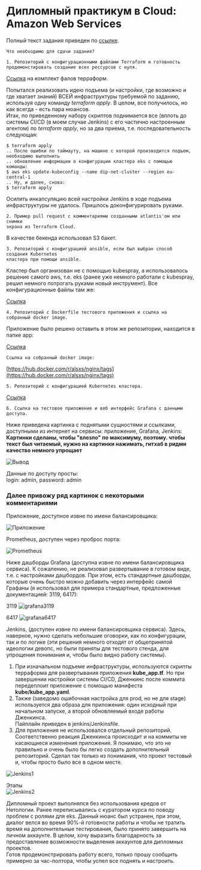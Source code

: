 # Дипломный практикум в Cloud: Amazon Web Services  
  
  
Полный текст задания приведен по [ссылке](https://github.com/als-port/devops-diplom).  
 
    
```text
Что необходимо для сдачи задания?

1. Репозиторий с конфигурационными файлами Terraform и готовность 
продемонстировать создание всех рессурсов с нуля.   
 ``` 
[Ссылка](https://github.com/als-port/dip-net/blob/main/terraform) на комплект фалов терраформ.

Попытался реализовать идею подъема (и настройки, где возможно и где хватает знаний) ВСЕЙ инфраструктуры требуемой по заданию, используя одну команду *terraform* *apply*. В целом, все получилось, но как всегда - есть пара нюансов.  
Итак, по приведенному набору скриптов поднимается все (вплоть до системы CI/CD (в моем случае Jenkins) с его частично настроенным агентом) по *terraform* *apply*, но за два приема, т.е. последовательность следующая:    

```shell
$ terraform apply
.. После ошибки по таймауту, на машине с которой производится подъем, необходимо выполнить 
.. обновление информации о конфигурации кластера eks с помощью команды:  
$ aws eks update-kubeconfig --name dip-net-cluster --region eu-central-1
.. Ну, и далее, снова:  
$ terraform apply
```
  
Осилить инкапсуляцию всей настройки Jenkins в ходе подъема инфраструктуры не удалось. Пришлось доконфигурировать руками.      
   
```text
2. Пример pull request с комментариями созданными atlantis'ом или снимки  
экрана из Terraform Cloud.  
```  
  
В качестве бекенда использовал S3 бакет.  
    
```text
3. Репозиторий с конфигурацией ansible, если был выбран способ создания Kubernetes 
кластера при помощи ansible.  
  ```

Кластер был организован не с помощью kubespray, а использовалось решение самого aws, т.е. eks (ранее уже немного работали с kubespray, решил немного потрогать руками новый инструмент). Все конфигурационные файлы там же:    

[Ссылка](https://github.com/als-port/dip-net/blob/main/terraform)  
  
```text
4. Репозиторий с Dockerfile тестового приложения и ссылка на  
собранный docker image.  
  ```

Приложение было решено оставить в этом же репозитории, находится в папке app:     

[Ссылка](https://github.com/als-port/dip-net/blob/main/app)

```text
Ссылка на собранный docker image:   
```
[https://hub.docker.com/r/alsxs/nginx/tags](https://hub.docker.com/r/alsxs/nginx/tags)
    
  
```text
5. Репозиторий с конфигурацией Kubernetes кластера.  
``` 
[Ссылка](https://github.com/als-port/dip-net/blob/main/terraform)  
  
```text
6. Ссылка на тестовое приложение и веб интерфейс Grafana с данными доступа.
```  
  
Ниже приведена картинка с поднятыми сущностями и ссылками, доступными из интернет на сервисы: приложение, Grafana, Jenkins:     
**Картинки сделаны, чтобы "влезло" по максимуму, поэтому. чтобы текст был читаемый, нужно на картинки нажимать, гитхаб в ридми качество немного упрощает**  
  
![Вывод](https://github.com/als-port/dip-net/blob/main/pics/cons_app_grafana_prometheus_jenkins.png)
  
Данные по доступу просты:  
login: admin, password: admin    

### Далее привожу ряд картинок с некоторыми комментариями  
  
  
Приложение, доступное извне по имени балансировщика:  
  
![Приложение](https://github.com/als-port/dip-net/blob/main/pics/app_lb.png)  
  
  

Prometheus, доступен через проброс порта:  
  
![Prometheus](https://github.com/als-port/dip-net/blob/main/pics/prometheus.png)  
  
  
  
Ниже дашборды Grafana (доступна извне по имени балансировщика сервиса). К сожалению, не реализовал развертывание в готовом виде, т.е. с настройками дашбордов. При этом, есть стандартные дашборды, которые очень быстро можно добавить через интерфейс самой Графаны (я использовал для примера стандартные, предложенные документацией: 3119, 6417):  
  
3119
![grafana3119](https://github.com/als-port/dip-net/blob/main/pics/grafana3119.png)  
  
6417
![grafana6417](https://github.com/als-port/dip-net/blob/main/pics/grafana6417_2.png)  
  
  
  
Jenkins, (доступен извне по имени балансировщика сервиса). Здесь, наверное, нужно сделать небольшие оговорки, как по конфигурации, так и по логике (эти решения немного отходят от общепринятой идеологии девопс, но были приняты для тестового стенда, для упрощения понимания и, чтобы было видно работу системы).  
1. При изначальном подъеме инфраструктуры, используются скрипты терраформа для развертывания приложения **kube_app.tf**. Но при завершении настройки системы CI/CD, Дженкинс после коммита передеплоит приложение с помощью манифеста **kube/kube_app.yaml**.  
2. Также (заведомо ошибочная настройка для prod, но не для stage) используется два образа для приложения: один исходный при начальном запуске, а второй обновляемый входе работы Дженкинса.   
Пайплайн приведен в jenkins/Jenkinsfile.  
3. Для приложения не использовался отдельный репозиторий. Соответственно реакция Дженкинса происходит и на коммиты не касающиеся изменения приложения. Я понимаю, что это не правильно и очень было бы легко создать дополнительный репозиторий. Сделал так только из понимания, что проект тестовый и, чтобы просто было все в одном месте.  
  
![Jenkins1](https://github.com/als-port/dip-net/blob/main/pics/jenkins_out_fin.png)  
  
Этапы  
![Jenkins2](https://github.com/als-port/dip-net/blob/main/pics/jenkins_stages_cr.png)  
  
  
  
Дипломный проект выполнялся без использования кредов от Нетологии. Ранее переписывались с куратором курса по поводу проблем с ролями для eks. Данный нюанс был устранен, при этом, диалог велся во время 90%-й готовности работы и чтобы не тратить время на дополнительные тестирования, было принято завершить на личном аккаунте. В целом, хочу выразить благодарность за предоставление возможности выделения аккаунтов для дипломных проектов.    
Готов продемонстрировать работу всего, только прошу сообщить примерно за час-полтора, чтобы успел все поднять и настроить.  
  